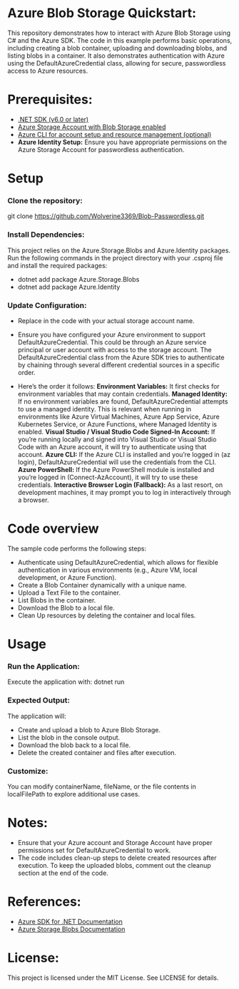 # Azure Blob Storage Quickstart:
This repository demonstrates how to interact with Azure Blob Storage using C# and the Azure SDK. The code in this example performs basic operations, including creating a blob container, uploading and downloading blobs, and listing blobs in a container. It also demonstrates authentication with Azure using the DefaultAzureCredential class, allowing for secure, passwordless access to Azure resources.

# Prerequisites:
* [.NET SDK (v6.0 or later)](https://dotnet.microsoft.com/en-us/download)
* [Azure Storage Account with Blob Storage enabled](https://portal.azure.com/)
* [Azure CLI for account setup and resource management (optional)](https://learn.microsoft.com/en-us/cli/azure/install-azure-cli)
* **Azure Identity Setup:** Ensure you have appropriate permissions on the Azure Storage Account for passwordless authentication.

# Setup
### Clone the repository:
git clone https://github.com/Wolverine3369/Blob-Passwordless.git

### Install Dependencies: 
This project relies on the Azure.Storage.Blobs and Azure.Identity packages. Run the following commands in the project directory with your .csproj file and install the required packages:
* dotnet add package Azure.Storage.Blobs
* dotnet add package Azure.Identity

### Update Configuration:
* Replace <storage-account-name> in the code with your actual storage account name.
* Ensure you have configured your Azure environment to support DefaultAzureCredential. This could be through an Azure service principal or user account with access to the storage account. The DefaultAzureCredential class from the Azure SDK tries to authenticate by chaining through several different credential sources in a specific order.

* Here’s the order it follows:
**Environment Variables:** It first checks for environment variables that may contain credentials. 
**Managed Identity:** If no environment variables are found, DefaultAzureCredential attempts to use a managed identity. This is relevant when running in environments like Azure Virtual Machines, Azure App Service, Azure Kubernetes Service, or Azure Functions, where Managed Identity is enabled.
**Visual Studio / Visual Studio Code Signed-In Account:** If you’re running locally and signed into Visual Studio or Visual Studio Code with an Azure account, it will try to authenticate using that account.
**Azure CLI:** If the Azure CLI is installed and you’re logged in (az login), DefaultAzureCredential will use the credentials from the CLI.
**Azure PowerShell:** If the Azure PowerShell module is installed and you’re logged in (Connect-AzAccount), it will try to use these credentials.
**Interactive Browser Login (Fallback):** As a last resort, on development machines, it may prompt you to log in interactively through a browser.

# Code overview
The sample code performs the following steps:
* Authenticate using DefaultAzureCredential, which allows for flexible authentication in various environments (e.g., Azure VM, local development, or Azure Function).
* Create a Blob Container dynamically with a unique name.
* Upload a Text File to the container.
* List Blobs in the container.
* Download the Blob to a local file.
* Clean Up resources by deleting the container and local files.

# Usage
### Run the Application:
Execute the application with: dotnet run

### Expected Output:
The application will:
* Create and upload a blob to Azure Blob Storage.
* List the blob in the console output.
* Download the blob back to a local file.
* Delete the created container and files after execution.

### Customize:
You can modify containerName, fileName, or the file contents in localFilePath to explore additional use cases.

# Notes:
* Ensure that your Azure account and Storage Account have proper permissions set for DefaultAzureCredential to work.
* The code includes clean-up steps to delete created resources after execution. To keep the uploaded blobs, comment out the cleanup section at the end of the code.

# References:
* [Azure SDK for .NET Documentation](https://learn.microsoft.com/en-us/dotnet/azure/)
* [Azure Storage Blobs Documentation](https://learn.microsoft.com/en-us/azure/storage/blobs/)

# License:
This project is licensed under the MIT License. See LICENSE for details.
